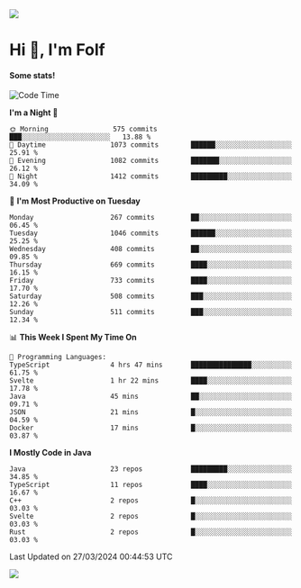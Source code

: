<img src="https://komarev.com/ghpvc/?username=itsfolf"/>
<h1>Hi 👋, I'm Folf</h1>


#### Some stats!
<!--START_SECTION:waka-->
![Code Time](http://img.shields.io/badge/Code%20Time-2%2C168%20hrs%2014%20mins-blue)

**I'm a Night 🦉** 

```text
🌞 Morning                575 commits         ███░░░░░░░░░░░░░░░░░░░░░░   13.88 % 
🌆 Daytime                1073 commits        ██████░░░░░░░░░░░░░░░░░░░   25.91 % 
🌃 Evening                1082 commits        ███████░░░░░░░░░░░░░░░░░░   26.12 % 
🌙 Night                  1412 commits        █████████░░░░░░░░░░░░░░░░   34.09 % 
```
📅 **I'm Most Productive on Tuesday** 

```text
Monday                   267 commits         ██░░░░░░░░░░░░░░░░░░░░░░░   06.45 % 
Tuesday                  1046 commits        ██████░░░░░░░░░░░░░░░░░░░   25.25 % 
Wednesday                408 commits         ██░░░░░░░░░░░░░░░░░░░░░░░   09.85 % 
Thursday                 669 commits         ████░░░░░░░░░░░░░░░░░░░░░   16.15 % 
Friday                   733 commits         ████░░░░░░░░░░░░░░░░░░░░░   17.70 % 
Saturday                 508 commits         ███░░░░░░░░░░░░░░░░░░░░░░   12.26 % 
Sunday                   511 commits         ███░░░░░░░░░░░░░░░░░░░░░░   12.34 % 
```


📊 **This Week I Spent My Time On** 

```text
💬 Programming Languages: 
TypeScript               4 hrs 47 mins       ███████████████░░░░░░░░░░   61.75 % 
Svelte                   1 hr 22 mins        ████░░░░░░░░░░░░░░░░░░░░░   17.78 % 
Java                     45 mins             ██░░░░░░░░░░░░░░░░░░░░░░░   09.71 % 
JSON                     21 mins             █░░░░░░░░░░░░░░░░░░░░░░░░   04.59 % 
Docker                   17 mins             █░░░░░░░░░░░░░░░░░░░░░░░░   03.87 % 
```

**I Mostly Code in Java** 

```text
Java                     23 repos            █████████░░░░░░░░░░░░░░░░   34.85 % 
TypeScript               11 repos            ████░░░░░░░░░░░░░░░░░░░░░   16.67 % 
C++                      2 repos             █░░░░░░░░░░░░░░░░░░░░░░░░   03.03 % 
Svelte                   2 repos             █░░░░░░░░░░░░░░░░░░░░░░░░   03.03 % 
Rust                     2 repos             █░░░░░░░░░░░░░░░░░░░░░░░░   03.03 % 
```




 Last Updated on 27/03/2024 00:44:53 UTC
<!--END_SECTION:waka-->
<a src="https://discord.com/users/1090088995976925305"><img src="https://lanyard-profile-readme.vercel.app/api/1090088995976925305"/></a></td> 

